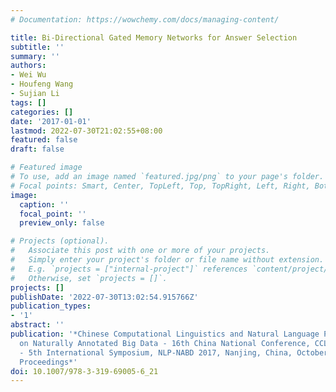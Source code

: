 ```yaml
---
# Documentation: https://wowchemy.com/docs/managing-content/

title: Bi-Directional Gated Memory Networks for Answer Selection
subtitle: ''
summary: ''
authors:
- Wei Wu
- Houfeng Wang
- Sujian Li
tags: []
categories: []
date: '2017-01-01'
lastmod: 2022-07-30T21:02:55+08:00
featured: false
draft: false

# Featured image
# To use, add an image named `featured.jpg/png` to your page's folder.
# Focal points: Smart, Center, TopLeft, Top, TopRight, Left, Right, BottomLeft, Bottom, BottomRight.
image:
  caption: ''
  focal_point: ''
  preview_only: false

# Projects (optional).
#   Associate this post with one or more of your projects.
#   Simply enter your project's folder or file name without extension.
#   E.g. `projects = ["internal-project"]` references `content/project/deep-learning/index.md`.
#   Otherwise, set `projects = []`.
projects: []
publishDate: '2022-07-30T13:02:54.915766Z'
publication_types:
- '1'
abstract: ''
publication: '*Chinese Computational Linguistics and Natural Language Processing Based
  on Naturally Annotated Big Data - 16th China National Conference, CCL 2017, - and
  - 5th International Symposium, NLP-NABD 2017, Nanjing, China, October 13-15, 2017,
  Proceedings*'
doi: 10.1007/978-3-319-69005-6_21
---
```

